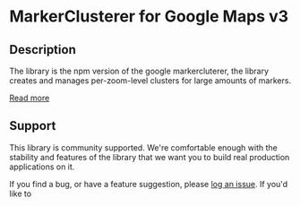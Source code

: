 MarkerClusterer for Google Maps v3
==================================

## Description

The library is the npm version of the google markercluterer, the library creates and manages per-zoom-level clusters for large amounts of markers.

[Read more][more]

## Support

This library is community supported. We're comfortable enough with the stability and features of
the library that we want you to build real production applications on it.

If you find a bug, or have a feature suggestion, please [log an issue][issues]. If you'd like to

[issues]: https://github.com/googlemaps/v3-utility-library/issues
[more]: http://htmlpreview.github.io/?https://github.com/googlemaps/v3-utility-library/blob/master/markerclusterer/docs/reference.html